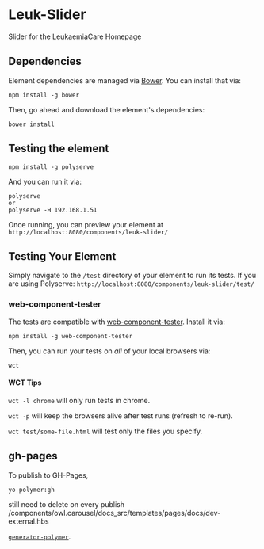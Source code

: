 # Leuk-Slider

Slider for the LeukaemiaCare Homepage

## Dependencies

Element dependencies are managed via [Bower](http://bower.io/). You can
install that via:

    npm install -g bower

Then, go ahead and download the element's dependencies:

    bower install


## Testing the element

    npm install -g polyserve

And you can run it via:

    polyserve
    or
    polyserve -H 192.168.1.51

Once running, you can preview your element at
`http://localhost:8080/components/leuk-slider/`


## Testing Your Element

Simply navigate to the `/test` directory of your element to run its tests. If
you are using Polyserve: `http://localhost:8080/components/leuk-slider/test/`

### web-component-tester

The tests are compatible with [web-component-tester](https://github.com/Polymer/web-component-tester).
Install it via:

    npm install -g web-component-tester

Then, you can run your tests on _all_ of your local browsers via:

    wct

#### WCT Tips

`wct -l chrome` will only run tests in chrome.

`wct -p` will keep the browsers alive after test runs (refresh to re-run).

`wct test/some-file.html` will test only the files you specify.


## gh-pages

To publish to GH-Pages,

	yo polymer:gh 
still need to delete on every publish
	/components/owl.carousel/docs_src/templates/pages/docs/dev-external.hbs

[`generator-polymer`](https://github.com/yeoman/generator-polymer).
